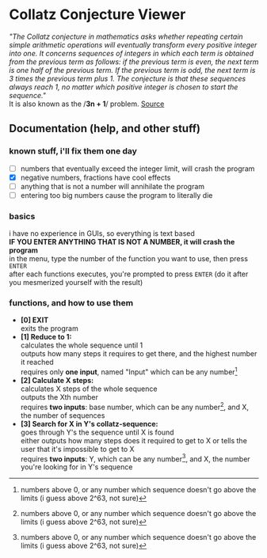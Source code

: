 # Collatz Conjecture Viewer
*"The Collatz conjecture in mathematics asks whether repeating certain simple arithmetic operations will eventually transform every positive integer into one.
It concerns sequences of integers in which each term is obtained from the previous term as follows: if the previous term is even, the next term is one half
of the previous term. If the previous term is odd, the next term is 3 times the previous term plus 1. The conjecture is that these sequences always reach 1,
no matter which positive integer is chosen to start the sequence."*  
It is also known as the /**3n + 1**/ problem. [Source](https://en.wikipedia.org/wiki/Collatz_conjecture)

## Documentation (help, and other stuff)
### known stuff, i'll fix them one day
- [ ] numbers that eventually exceed the integer limit, will crash the program
- [x] negative numbers, fractions have cool effects
- [ ] anything that is not a number will annihilate the program 
- [ ] entering too big numbers cause the program to literally die

### basics
i have no experience in GUIs, so everything is text based  
**IF YOU ENTER ANYTHING THAT IS NOT A NUMBER, it will crash the program**  
in the menu, type the number of the function you want to use, then press `ENTER`  
after each functions executes, you're prompted to press `ENTER` (do it after you mesmerized yourself with the result)

### functions, and how to use them
- **[0] EXIT**  
exits the program
- **[1] Reduce to 1:**  
calculates the whole sequence until 1  
outputs how many steps it requires to get there, and the highest number it reached  
requires only **one input**, named "Input" which can be any number[^0]  
-  **[2] Calculate X steps:**  
calculates X steps of the whole sequence  
outputs the Xth number  
requires **two inputs**: base number, which can be any number[^0], and X, the number of sequences
- **[3] Search for X in Y's collatz-sequence:**  
goes through Y's the sequence until X is found   
either outputs how many steps does it required to get to X or tells the user that it's impossible to get to X  
requires **two inputs**: Y, which can be any number[^0], and X, the number you're looking for in Y's sequence  
[^0]: numbers above 0, or any number which sequence doesn't go above the limits (i guess above 2^63, not sure)
